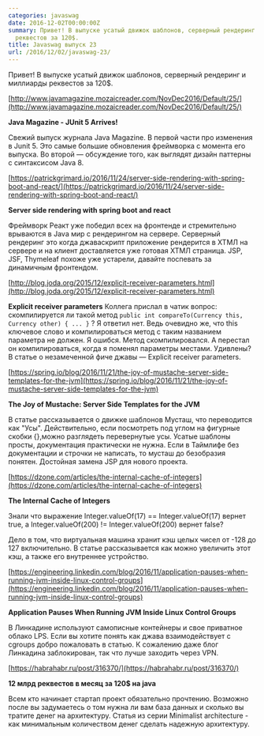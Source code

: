 ```yaml
---
categories: javaswag
date: 2016-12-02T00:00:00Z
summary: Привет! В выпуске усатый движок шаблонов, серверный рендеринг и миллиарды
  реквестов за 120$.
title: Javaswag выпуск 23
url: /2016/12/02/javaswag-23/
---
```


Привет!
В выпуске усатый движок шаблонов, серверный рендеринг и миллиарды реквестов за 120$.

[http://www.javamagazine.mozaicreader.com/NovDec2016/Default/25/](http://www.javamagazine.mozaicreader.com/NovDec2016/Default/25/)

**Java Magazine - JUnit 5 Arrives!**

Свежий выпуск журнала Java Magazine. В первой части про изменения в Junit 5. Это самые большие обновления фреймворка с момента его выпуска. Во второй — обсуждение того, как выглядят дизайн паттерны с синтаксисом Java 8. 

[https://patrickgrimard.io/2016/11/24/server-side-rendering-with-spring-boot-and-react/](https://patrickgrimard.io/2016/11/24/server-side-rendering-with-spring-boot-and-react/)

**Server side rendering with spring boot and react**

Фреймворк Реакт уже победил всех на фронтенде и стремительно врываются в Java мир с рендерингом на сервере. Серверный рендеринг это когда джаваскрипт приложение рендерится в ХТМЛ на сервере и на клиент доставляется уже готовая ХТМЛ страница. JSP, JSF, Thymeleaf похоже уже устарели, давайте поспевать за динамичным фронтендом.  

[http://blog.joda.org/2015/12/explicit-receiver-parameters.html](http://blog.joda.org/2015/12/explicit-receiver-parameters.html)

**Explicit receiver parameters**
Коллега прислал в чатик вопрос: скомпилируется ли такой метод `public int compareTo(Currency this, Currency other) { ... }` ? Я ответил нет. Ведь очевидно же, что this ключевое слово и компилироваться метод с таким названием параметра не должен. Я ошибся. Метод скомпилировался. А перестал он компилироваться, когда я поменял параметры местами. Удивлены? В статье о незамеченной фиче джавы — Explicit receiver parameters.

[https://spring.io/blog/2016/11/21/the-joy-of-mustache-server-side-templates-for-the-jvm](https://spring.io/blog/2016/11/21/the-joy-of-mustache-server-side-templates-for-the-jvm)

**The Joy of Mustache: Server Side Templates for the JVM**

В статье рассказывается о движке шаблонов Мусташ, что переводится как "Усы". Действительно, если посмотреть под углом на фигурные скобки {},можно разглядеть перевернутые усы. Усатые шаблоны просты, документация практически не нужна. Если в Таймлифе без документации и строчки не написать, то мусташ до безобразия понятен. Достойная замена JSP для нового проекта.

[https://dzone.com/articles/the-internal-cache-of-integers](https://dzone.com/articles/the-internal-cache-of-integers)

**The Internal Cache of Integers**

Знали что выражение  Integer.valueOf(17) == Integer.valueOf(17) вернет true, а Integer.valueOf(200) != Integer.valueOf(200) вернет false?

Дело в том, что виртуальная машина хранит кэш целых чисел от -128 до 127 включительно. В статье рассказывается как можно увеличить этот кэш, а также его внутреннее устройство.

[https://engineering.linkedin.com/blog/2016/11/application-pauses-when-running-jvm-inside-linux-control-groups](https://engineering.linkedin.com/blog/2016/11/application-pauses-when-running-jvm-inside-linux-control-groups)

**Application Pauses When Running JVM Inside Linux Control Groups**

В Линкадине используют самописные контейнеры и свое приватное облако  LPS. Если вы хотите понять как джава взаимодействует с cgroups добро пожаловать в статью. К сожалению даже блог Линкадина заблокирован, так что лучше заходить через VPN.

[https://habrahabr.ru/post/316370/](https://habrahabr.ru/post/316370/)

**12 млрд реквестов в месяц за 120$ на java**

Всем кто начинает стартап проект обязательно прочтению. Возможно после вы задумаетесь о том нужна ли вам база данных и сколько вы тратите денег на архитектуру. Статья из серии Minimalist architecture - как минимальным количеством денег сделать надежную архитектуру.

